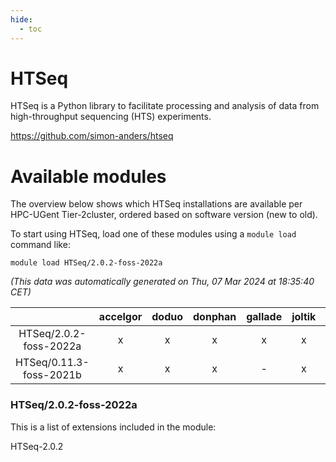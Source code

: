 ```yaml
---
hide:
  - toc
---
```


HTSeq
=====


HTSeq is a Python library to facilitate processing and analysis of data from high-throughput sequencing (HTS) experiments.

https://github.com/simon-anders/htseq
# Available modules


The overview below shows which HTSeq installations are available per HPC-UGent Tier-2cluster, ordered based on software version (new to old).

To start using HTSeq, load one of these modules using a `module load` command like:

```shell
module load HTSeq/2.0.2-foss-2022a
```

*(This data was automatically generated on Thu, 07 Mar 2024 at 18:35:40 CET)*  

| |accelgor|doduo|donphan|gallade|joltik|skitty|
| :---: | :---: | :---: | :---: | :---: | :---: | :---: |
|HTSeq/2.0.2-foss-2022a|x|x|x|x|x|x|
|HTSeq/0.11.3-foss-2021b|x|x|x|-|x|x|


### HTSeq/2.0.2-foss-2022a

This is a list of extensions included in the module:

HTSeq-2.0.2